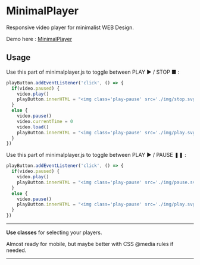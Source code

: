 # MinimalPlayer

Responsive video player for minimalist WEB Design.

Demo here : <a href="https://jp-pelletier.github.io/minimalplayer/">MinimalPlayer</a>

## Usage

Use this part of minimalplayer.js to toggle between PLAY ▶ / STOP ■ :

```JavaScript
playButton.addEventListener('click', () => {
  if(video.paused) {
    video.play()
    playButton.innerHTML = "<img class='play-pause' src='./img/stop.svg' alt='Stop icon'/>"
  }
  else {
    video.pause()
    video.currentTime = 0
    video.load()
    playButton.innerHTML = "<img class='play-pause' src='./img/play.svg' alt='Play icon'/>"
  }
})
```
Use this part of minimalplayer.js to toggle between PLAY ▶ / PAUSE ❚❚ :

```JavaScript
playButton.addEventListener('click', () => {
  if(video.paused) {
    video.play()
    playButton.innerHTML = "<img class='play-pause' src='./img/pause.svg' alt='Pause icon'/>"
  }
  else {
    video.pause()
    playButton.innerHTML = "<img class='play-pause' src='./img/play.svg' alt='Play icon'/>"
  }
})
```

---

**Use classes** for selecting your players.

Almost ready for mobile, but maybe better with CSS @media rules if needed.

---